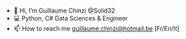 - 👋 Hi, I’m Guillaume Chinzi @Solid32 
- 💻 Python, C# Data Sciences & Engineer  
- 📫 How to reach me guillaume.chinzi@hotmail.be [Fr/En/It]

<!---
Solid32/Solid32 is a ✨ special ✨ repository because its `README.md` (this file) appears on your GitHub profile.
You can click the Preview link to take a look at your changes.
--->
